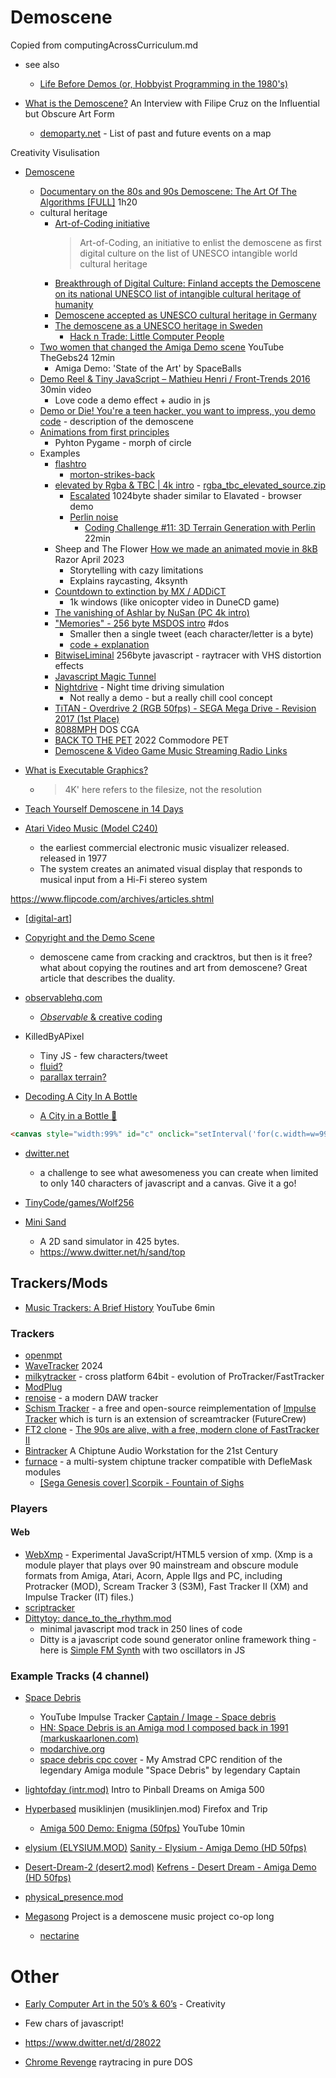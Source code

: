 Demoscene
=========

Copied from computingAcrossCurriculum.md
* see also
    * [Life Before Demos (or, Hobbyist Programming in the 1980's)](http://www.oldskool.org/shrines/lbd)

* [What is the Demoscene?](https://onthearts.com/p/what-is-the-demoscene) An Interview with Filipe Cruz on the Influential but Obscure Art Form
    * [demoparty.net](https://www.demoparty.net/) - List of past and future events on a map

Creativity Visulisation

* [Demoscene](https://en.wikipedia.org/wiki/Demoscene)
    * [Documentary on the 80s and 90s Demoscene: The Art Of The Algorithms [FULL]](https://www.youtube.com/watch?v=5MexnBunH_g) 1h20
    * cultural heritage
        * [Art-of-Coding initiative](https://demoscene-the-art-of-coding.net/)
            >  Art-of-Coding, an initiative to enlist the demoscene as first digital culture on the list of UNESCO intangible world cultural heritage
        * [Breakthrough of Digital Culture: Finland accepts the Demoscene on its national UNESCO list of intangible cultural heritage of humanity](http://demoscene-the-art-of-coding.net/2020/04/15/breakthrough-finland-accepts-demoscene-on-their-national-list-of-intangible-cultural-heritage-of-humanity/)
        * [Demoscene accepted as UNESCO cultural heritage in Germany](http://demoscene-the-art-of-coding.net/2021/03/20/demoscene-accepted-as-unesco-cultural-heritage-in-germany/)
        * [The demoscene as a UNESCO heritage in Sweden](https://www.goto80.com/the-demoscene-as-a-unesco-heritage-in-sweden)
            * [Hack n Trade: Little Computer People](https://demozoo.org/groups/10273/)
    * [Two women that changed the Amiga Demo scene](https://www.youtube.com/watch?v=QZ6419ZuVaE) YouTube TheGebs24 12min
        * Amiga Demo: 'State of the Art' by SpaceBalls
    * [Demo Reel & Tiny JavaScript – Mathieu Henri / Front-Trends 2016](http://www.p01.org/FrontTrends_2016/) 30min video
        * Love code a demo effect + audio in js
    * [Demo or Die! You're a teen hacker, you want to impress, you demo code](https://www.wired.com/1995/07/democoders/) - description of the demoscene
    * [Animations from first principles](https://mathspp.com/blog/animations-from-first-principles-in-5-minutes)
        * Pyhton Pygame - morph of circle
    * Examples
        * [flashtro](http://flashtro.com/)
            * [morton-strikes-back](http://flashtro.com/flashtro-morton-strikes-back/)
        * [elevated by Rgba & TBC | 4k intro](https://www.youtube.com/watch?v=jB0vBmiTr6o) - [rgba_tbc_elevated_source.zip](https://files.scene.org/view/resources/code/sources/rgba_tbc_elevated_source.zip)
            * [Escalated](https://www.shadertoy.com/view/MtK3Wc) 1024byte shader similar to Elavated - browser demo
            * [Perlin noise](https://en.wikipedia.org/wiki/Perlin_noise)
                * [Coding Challenge #11: 3D Terrain Generation with Perlin ](https://www.youtube.com/watch?v=IKB1hWWedMk) 22min
        * Sheep and The Flower [How we made an animated movie in 8kB](https://www.ctrl-alt-test.fr/2024/how-we-made-an-animated-movie-in-8kb/) Razor April 2023
            * Storytelling with cazy limitations
            * Explains raycasting, 4ksynth
        * [Countdown to extinction by MX / ADDiCT](https://demozoo.org/productions/319322/)
            * 1k windows (like onicopter video in DuneCD game)
        * [The vanishing of Ashlar by NuSan (PC 4k intro)](https://youtu.be/lAvug7LKiIE)
        * ["Memories" - 256 byte MSDOS intro](https://youtu.be/Imquk_3oFf4) #dos
            * Smaller then a single tweet (each character/letter is a byte)
            * [code + explanation](http://www.sizecoding.org/wiki/Memories)
        * [BitwiseLiminal](https://killedbyapixel.github.io/TinyCode/256B/BitwiseLiminal/) 256byte javascript - raytracer with VHS distortion effects
        * [Javascript Magic Tunnel](https://js1k.com/2019-x/demo/4293)
        * [Nightdrive](https://incoherency.co.uk/blog/stories/nightdrive.html) - Night time driving simulation
            * Not really a demo - but a really chill cool concept
        * [TiTAN - Overdrive 2 (RGB 50fps) - SEGA Mega Drive - Revision 2017 (1st Place)](https://www.youtube.com/watch?v=gWVmPtr9O0g)
        * [8088MPH](https://www.youtube.com/watch?v=yHXx3orN35Y) DOS CGA
        * [BACK TO THE PET](https://www.youtube.com/watch?v=3FFPCuDqi_g) 2022 Commodore PET
        * [Demoscene & Video Game Music Streaming Radio Links](https://mw.rat.bz/davgmsrl/)



* [What is Executable Graphics?](https://executable.graphics/about.html)
    * > 4K' here refers to the filesize, not the resolution
* [Teach Yourself Demoscene in 14 Days](https://github.com/psenough/teach_yourself_demoscene_in_14_days)
* [Atari Video Music (Model C240)](https://en.wikipedia.org/wiki/Atari_Video_Music)
    * the earliest commercial electronic music visualizer released. released in 1977
    * The system creates an animated visual display that responds to musical input from a Hi-Fi stereo system

https://www.flipcode.com/archives/articles.shtml

* [[digital-art]]
* [Copyright and the Demo Scene](https://www.datagubbe.se/scenecop/)
    * demoscene came from cracking and cracktros, but then is it free? what about copying the routines and art from demoscene? Great article that describes the duality.

* [observablehq.com](https://observablehq.com/)
    * [_Observable_ & creative coding](https://observablehq.com/@makio135/creative-coding)

* KilledByAPixel
    * Tiny JS - few characters/tweet
    * [fluid?](https://www.dwitter.net/d/29536)
    * [parallax terrain?](https://www.dwitter.net/d/29550)

* [Decoding A City In A Bottle](https://observablehq.com/@darabos/decoding-a-city-in-a-bottle)
    * [A City in a Bottle 🌆](https://twitter.com/KilledByAPixel/status/1517294627996545024)
```html
<canvas style="width:99%" id="c" onclick="setInterval('for(c.width=w=99,++t,i=6e3;i--;c.getContext`2d`.fillRect(i%w,i/w|0,1-d*Z/w+s,1))for(a=i%w/50-1,s=b=1-i/4e3,X=t,Y=Z=d=1;++Z<w&amp;(Y<6-(32<Z&amp;27<X%w&amp;&amp;X/9^Z/8)*8%46||d|(s=(X&amp;Y&amp;Z)%3/Z,a=b=1,d=Z/w));Y-=b)X+=a',t=9)" width="99">
```
* [dwitter.net](https://www.dwitter.net/)
    * a challenge to see what awesomeness you can create when limited to only 140 characters of javascript and a canvas. Give it a go! 
* [TinyCode/games/Wolf256](https://github.com/KilledByAPixel/TinyCode/blob/master/games/Wolf256/index.html)

* [Mini Sand](https://xem.github.io/miniSand/)
    * A 2D sand simulator in 425 bytes. 
    * https://www.dwitter.net/h/sand/top


Trackers/Mods
-------------

* [Music Trackers: A Brief History](https://youtu.be/aiILSgNt23E) YouTube 6min

### Trackers
* [openmpt](https://openmpt.org/)
* [WaveTracker](https://wavetracker.org/) 2024
* [milkytracker](https://milkytracker.org/) - cross platform 64bit - evolution of ProTracker/FastTracker
* [ModPlug](https://www.modplug.com/)
* [renoise](https://www.renoise.com/products/renoise) - a modern DAW tracker
* [Schism Tracker](https://schismtracker.org/) - a free and open-source reimplementation of [Impulse Tracker](https://en.wikipedia.org/wiki/Impulse_Tracker) which is turn is an extension of screamtracker (FutureCrew)
* [FT2 clone](https://16-bits.org/ft2.php) - [The 90s are alive, with a free, modern clone of FastTracker II](https://cdm.link/2018/04/90s-alive-free-modern-clone-fasttracker-ii/)
* [Bintracker](https://bintracker.org/) A Chiptune Audio Workstation for the 21st Century
* [furnace](https://github.com/tildearrow/furnace) -  a multi-system chiptune tracker compatible with DefleMask modules
    * [ [Sega Genesis cover] Scorpik - Fountain of Sighs](https://www.youtube.com/watch?v=TMiGqe_l8Zo)

### Players

#### Web
* [WebXmp](https://www.wothke.ch/webxmp/) - Experimental JavaScript/HTML5 version of xmp. (Xmp is a module player that plays over 90 mainstream and obscure module formats from Amiga, Atari, Acorn, Apple IIgs and PC, including Protracker (MOD), Scream Tracker 3 (S3M), Fast Tracker II (XM) and Impulse Tracker (IT) files.)
* [scriptracker](http://scriptracker.cheerful.nl/)
* [Dittytoy: dance_to_the_rhythm.mod](https://dittytoy.net/ditty/e910e130a3)
    * minimal javascript mod track in 250 lines of code
    * Ditty is a javascript code sound generator online framework thing - here is [Simple FM Synth](https://dittytoy.net/ditty/886f5770b2) with two oscillators in JS

### Example Tracks (4 channel)
* [Space Debris](https://markuskaarlonen.com/space-debris)
    * YouTube Impulse Tracker [Captain / Image - Space debris](https://www.youtube.com/watch?v=Hkw7l8IgM4g)
    * [HN: Space Debris is an Amiga mod I composed back in 1991 (markuskaarlonen.com)](https://news.ycombinator.com/item?id=29611316)
    * [modarchive.org](https://modarchive.org/index.php?request=view_by_moduleid&query=57925)
    * [space debris cpc cover](https://soundcloud.com/carl-carbunckel/spacedebris-cpc-cover) - My Amstrad CPC rendition of the legendary Amiga module "Space Debris" by legendary Captain
* [lightofday (intr.mod)](https://modarchive.org/index.php?request=view_by_moduleid&query=46114) Intro to Pinball Dreams on Amiga 500
* [Hyperbased](https://modarchive.org/index.php?request=view_by_moduleid&query=101789) musiklinjen (musiklinjen.mod) Firefox and Trip
    * [Amiga 500 Demo: Enigma (50fps)](https://www.youtube.com/watch?v=iGpU3DicbLQ) YouTube 10min
* [elysium (ELYSIUM.MOD)](https://modarchive.org/index.php?request=view_by_moduleid&query=40475) [Sanity - Elysium - Amiga Demo (HD 50fps)](https://www.youtube.com/watch?v=MHH1zu_ZAec)
* [Desert-Dream-2 (desert2.mod)](https://modarchive.org/index.php?request=view_by_moduleid&query=37611) [Kefrens - Desert Dream - Amiga Demo (HD 50fps)](https://www.youtube.com/watch?v=jziQBWQxvok)
* [physical_presence.mod](https://modarchive.org/index.php?request=view_by_moduleid&query=104644)

* [Megasong](https://soundcloud.com/serpentbrs/synergetique-megasong-1) Project is a demoscene music project co-op long
    * [nectarine](https://scenestream.net/demovibes/song/43487/)

Other
=====
* [Early Computer Art in the 50’s & 60’s](https://www.amygoodchild.com/blog/computer-art-50s-and-60s) - Creativity

* [](https://www.dwitter.net/d/27999) Few chars of javascript!
* https://www.dwitter.net/d/28022
* [Chrome Revenge](https://www.pouet.net/prod.php?which=87078) raytracing in pure DOS

[//begin]: # "Autogenerated link references for markdown compatibility"
[digital-art]: digital-art.md "Digital Art"
[//end]: # "Autogenerated link references"